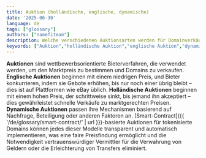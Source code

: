 ```yaml
---
title: Auktion (holländische, englische, dynamische)
date: '2025-06-30'
language: de
tags: ["glossary"]
authors: ["namefiteam"]
description: Welche verschiedenen Auktionsarten werden für Domainverkäufe verwendet?
keywords: ["Auktion","holländische Auktion","englische Auktion","dynamische Auktion","Preisfindung","Domainverkäufe"]
---
```



**Auktionen** sind wettbewerbsorientierte Bieterverfahren, die verwendet werden, um den Marktpreis zu bestimmen und Domains zu verkaufen. **Englische Auktionen** beginnen mit einem niedrigen Preis, und Bieter konkurrieren, indem sie Gebote erhöhen, bis nur noch einer übrig bleibt – dies ist auf Plattformen wie eBay üblich. **Holländische Auktionen** beginnen mit einem hohen Preis, der schrittweise sinkt, bis jemand ihn akzeptiert – dies gewährleistet schnelle Verkäufe zu marktgerechten Preisen. **Dynamische Auktionen** passen ihre Mechanismen basierend auf Nachfrage, Beteiligung oder anderen Faktoren an. [Smart-Contract]({{ '/de/glossary/smart-contract/' | url }})-basierte Auktionen für tokenisierte Domains können jedes dieser Modelle transparent und automatisch implementieren, was eine faire Preisfindung ermöglicht und die Notwendigkeit vertrauenswürdiger Vermittler für die Verwahrung von Geldern oder die Erleichterung von Transfers eliminiert.